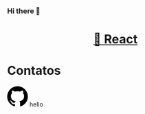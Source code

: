 ### Hi there 👋

<h1 align="center">
    <a href="https://pt-br.reactjs.org/">🔗 React</a>
</h1>





# Contatos
<p>
  <img src="./github.svg">
  hello
</p>
<!--
**TheNewGuy100/TheNewGuy100** is a ✨ _special_ ✨ repository because its `README.md` (this file) appears on your GitHub profile.

Here are some ideas to get you started:

- 🔭 I’m currently working on ...
- 🌱 I’m currently learning ...
- 👯 I’m looking to collaborate on ...
- 🤔 I’m looking for help with ...
- 💬 Ask me about ...
- 📫 How to reach me: ...
- 😄 Pronouns: ...
- ⚡ Fun fact: ...
-->

